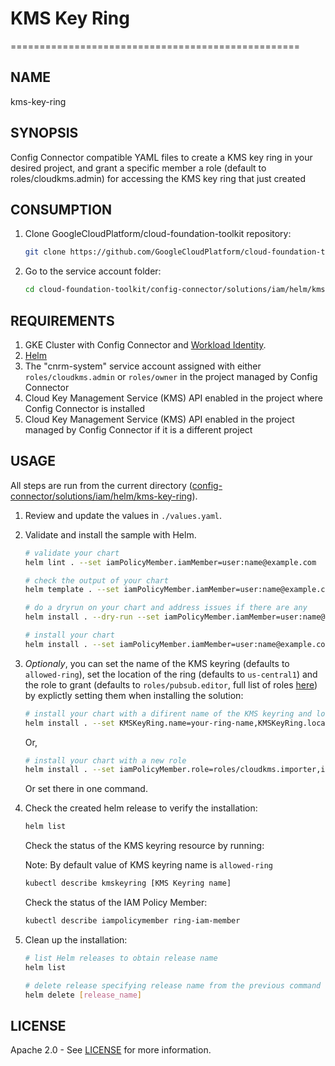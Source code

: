 # KMS Key Ring

==================================================

## NAME

  kms-key-ring

## SYNOPSIS

  Config Connector compatible YAML files to create a KMS key ring in your desired project, and grant a specific member a role (default to roles/cloudkms.admin) for accessing the KMS key ring that just created

## CONSUMPTION

  1. Clone GoogleCloudPlatform/cloud-foundation-toolkit repository:

      ```bash
      git clone https://github.com/GoogleCloudPlatform/cloud-foundation-toolkit.git
      ```

  1. Go to the service account folder:

      ```bash
      cd cloud-foundation-toolkit/config-connector/solutions/iam/helm/kms-key-ring
      ```

## REQUIREMENTS

1. GKE Cluster with Config Connector and [Workload Identity](https://cloud.google.com/kubernetes-engine/docs/how-to/workload-identity#enable_workload_identity_on_a_new_cluster).
1. [Helm](../../../README.md#helm)
1. The "cnrm-system" service account assigned with either `roles/cloudkms.admin` or `roles/owner` in the project managed by Config Connector
1. Cloud Key Management Service (KMS) API enabled in the project where Config Connector is installed
1. Cloud Key Management Service (KMS) API enabled in the project managed by Config Connector if it is a different project

## USAGE

All steps are run from the current directory ([config-connector/solutions/iam/helm/kms-key-ring](.)).

1. Review and update the values in `./values.yaml`.

1. Validate and install the sample with Helm.

    ```bash
    # validate your chart
    helm lint . --set iamPolicyMember.iamMember=user:name@example.com

    # check the output of your chart
    helm template . --set iamPolicyMember.iamMember=user:name@example.com

    # do a dryrun on your chart and address issues if there are any
    helm install . --dry-run --set iamPolicyMember.iamMember=user:name@example.com --generate-name

    # install your chart
    helm install . --set iamPolicyMember.iamMember=user:name@example.com --generate-name
    ```

1. _Optionaly_, you can set the name of the KMS keyring (defaults to `allowed-ring`), set the location of the ring (defaults to `us-central1`) and the role to grant (defaults to `roles/pubsub.editor`, full list of roles [here](https://cloud.google.com/iam/docs/understanding-roles#cloud-kms-roles)) by explictly setting them when installing the solution:

    ```bash
    # install your chart with a difirent name of the KMS keyring and location
    helm install . --set KMSKeyRing.name=your-ring-name,KMSKeyRing.location=us-west1,iamPolicyMember.iamMember=user:name@example.com --generate-name
    ```
    Or,
    ```bash
    # install your chart with a new role
    helm install . --set iamPolicyMember.role=roles/cloudkms.importer,iamPolicyMember.iamMember=user:name@example.com --generate-name
    ```
    Or set there in one command.

1. Check the created helm release to verify the installation:
    ```bash
    helm list
    ```
    Check the status of the KMS keyring resource by running:

    Note: By default value of KMS keyring name is ```allowed-ring```

    ```bash
    kubectl describe kmskeyring [KMS Keyring name]
    ```
    Check the status of the IAM Policy Member:
    ```bash
    kubectl describe iampolicymember ring-iam-member
    ```

1. Clean up the installation:

    ```bash
    # list Helm releases to obtain release name
    helm list

    # delete release specifying release name from the previous command output.
    helm delete [release_name]
    ```

## LICENSE

Apache 2.0 - See [LICENSE](/LICENSE) for more information.

